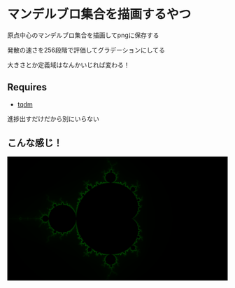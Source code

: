 # マンデルブロ集合を描画するやつ

原点中心のマンデルブロ集合を描画してpngに保存する

発散の速さを256段階で評価してグラデーションにしてる

大きさとか定義域はなんかいじれば変わる！

## Requires
- [tqdm](https://github.com/tqdm/tqdm)

進捗出すだけだから別にいらない

## こんな感じ！

![mandelbrot](./mandelbrot.png)
